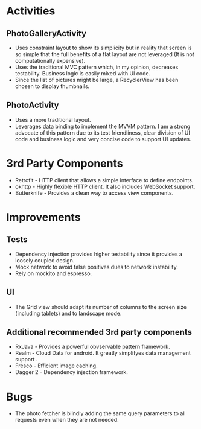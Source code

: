 # Activities
## PhotoGalleryActivity
* Uses constraint layout to show its simplicity but in reality that screen is so simple that the full benefits of a flat layout are not leveraged (It is not computationally expensive).
* Uses the traditional MVC pattern which, in my opinion, decreases testability. Business logic is easily mixed with UI code.
* Since the list of pictures might be large, a RecyclerView has been chosen to display thumbnails.

## PhotoActivity
* Uses a more traditional layout.
* Leverages data binding to implement the MVVM pattern. I am a strong advocate of this pattern due to its test friendliness, clear division of UI code and business logic 
and very concise code to support UI updates. 

# 3rd Party Components
* Retrofit - HTTP client that allows a simple interface to define endpoints. 
* okhttp - Highly flexible HTTP client. It also includes WebSocket support.
* Butterknife - Provides a clean way to access view components.

# Improvements
## Tests
* Dependency injection provides higher testability since it provides a loosely coupled design.
* Mock network to avoid false positives dues to network instability.
* Rely on mockito and espresso.
## UI
* The Grid view should adapt its number of columns to the screen size (including tablets) and to landscape mode.
## Additional recommended 3rd party components
* RxJava - Provides a powerful obvservable pattern framework.
* Realm - Cloud Data for android. It greatly simplifyes data management support .
* Fresco - Efficient image caching.
* Dagger 2 - Dependency injection framework.
# Bugs
* The photo fetcher is blindly adding the same query parameters to all requests even when they are not needed.
